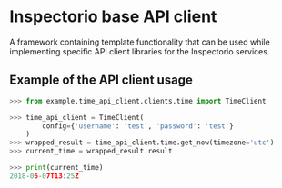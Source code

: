 # Inspectorio base API client

A framework containing template functionality that can be used while implementing specific API client libraries for the Inspectorio services.

## Example of the API client usage

```python
>>> from example.time_api_client.clients.time import TimeClient

>>> time_api_client = TimeClient(
        config={'username': 'test', 'password': 'test'}
    )
>>> wrapped_result = time_api_client.time.get_now(timezone='utc')
>>> current_time = wrapped_result.result

>>> print(current_time)
2018-06-07T13:25Z
```
